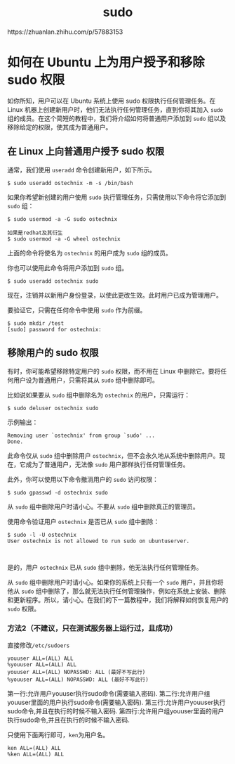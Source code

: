 <h1 align="center">sudo</h1>
https://zhuanlan.zhihu.com/p/57883153



# 如何在 Ubuntu 上为用户授予和移除 sudo 权限



如你所知，用户可以在 Ubuntu 系统上使用 sudo 权限执行任何管理任务。在 Linux 机器上创建新用户时，他们无法执行任何管理任务，直到你将其加入 `sudo` 组的成员。在这个简短的教程中，我们将介绍如何将普通用户添加到 `sudo` 组以及移除给定的权限，使其成为普通用户。

## **在 Linux 上向普通用户授予 sudo 权限**

通常，我们使用 `useradd` 命令创建新用户，如下所示。

```shell
$ sudo useradd ostechnix -m -s /bin/bash
```

如果你希望新创建的用户使用 `sudo` 执行管理任务，只需使用以下命令将它添加到 `sudo` 组：

```shell
$ sudo usermod -a -G sudo ostechnix

如果是redhat及其衍生
$ sudo usermod -a -G wheel ostechnix
```

上面的命令将使名为 `ostechnix` 的用户成为 `sudo` 组的成员。

你也可以使用此命令将用户添加到 `sudo` 组。



```shell
$ sudo useradd ostechnix sudo
```



现在，注销并以新用户身份登录，以使此更改生效。此时用户已成为管理用户。

要验证它，只需在任何命令中使用 `sudo` 作为前缀。

```shell
$ sudo mkdir /test
[sudo] password for ostechnix:
```



## **移除用户的 sudo 权限**

有时，你可能希望移除特定用户的 `sudo` 权限，而不用在 Linux 中删除它。要将任何用户设为普通用户，只需将其从 `sudo` 组中删除即可。

比如说如果要从 `sudo` 组中删除名为 `ostechnix` 的用户，只需运行：

```shell
$ sudo deluser ostechnix sudo
```

示例输出：

```shell
Removing user `ostechnix' from group `sudo' ...
Done.
```

此命令仅从 `sudo` 组中删除用户 `ostechnix`，但不会永久地从系统中删除用户。现在，它成为了普通用户，无法像 `sudo` 用户那样执行任何管理任务。

此外，你可以使用以下命令撤消用户的 `sudo` 访问权限：

```shell
$ sudo gpasswd -d ostechnix sudo
```

从 `sudo` 组中删除用户时请小心。不要从 `sudo` 组中删除真正的管理员。

使用命令验证用户 `ostechnix` 是否已从 `sudo` 组中删除：

```shell
$ sudo -l -U ostechnix
User ostechnix is not allowed to run sudo on ubuntuserver.



```

是的，用户 `ostechnix` 已从 `sudo` 组中删除，他无法执行任何管理任务。

从 `sudo` 组中删除用户时请小心。如果你的系统上只有一个 `sudo` 用户，并且你将他从 `sudo` 组中删除了，那么就无法执行任何管理操作，例如在系统上安装、删除和更新程序。所以，请小心。在我们的下一篇教程中，我们将解释如何恢复用户的 `sudo` 权限。





### 方法2（不建议，只在测试服务器上运行过，且成功）

直接修改`/etc/sudoers`

```shell
youuser ALL=(ALL) ALL 
%youuser ALL=(ALL) ALL 
youuser ALL=(ALL) NOPASSWD: ALL (最好不写此行)
%youuser ALL=(ALL) NOPASSWD: ALL (最好不写此行)
```



第一行:允许用户youuser执行sudo命令(需要输入密码).
 第二行:允许用户组youuser里面的用户执行sudo命令(需要输入密码).
 第三行:允许用户youuser执行sudo命令,并且在执行的时候不输入密码.
 第四行:允许用户组youuser里面的用户执行sudo命令,并且在执行的时候不输入密码.



只使用下面两行即可，`ken`为用户名。

```shell
ken ALL=(ALL) ALL 
%ken ALL=(ALL) ALL 
```








